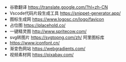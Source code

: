 * 谷歌翻译
https://translate.google.com/?hl=zh-CN
* Vscode代码片段生成工具
https://snippet-generator.app/
* 图标生成网
https://www.logosc.cn/logo/favicon
* 占位图
https://placehold.co/
* 一键精灵图
http://www.spritecow.com/
* svg转图片
https://svgtopng.com/zh/
阿里图标库
* https://www.iconfont.cn/
* 渐变色网站
https://webgradients.com/
* 视频素材网
https://pixabay.com/